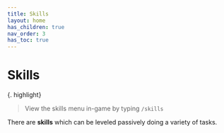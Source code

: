 ```yaml
---
title: Skills
layout: home
has_children: true
nav_order: 3
has_toc: true
---
```


# Skills

{. highlight}
> View the skills menu in-game by typing `/skills`
> 
There are <b>skills</b> which can be leveled passively doing a variety of tasks.


